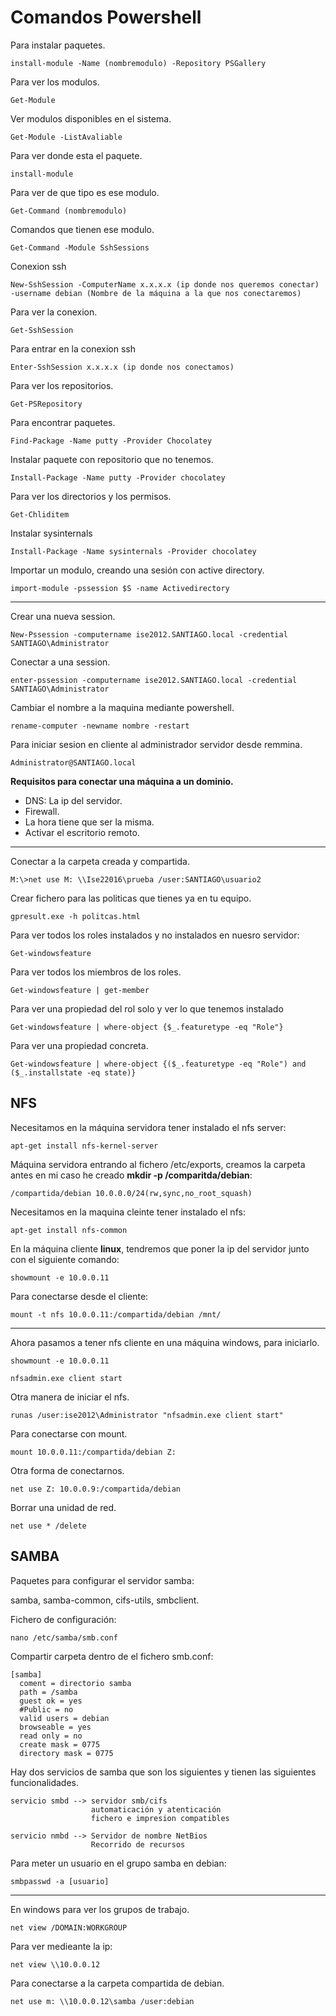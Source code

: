 # Comandos Powershell

Para instalar paquetes.

~~~
install-module -Name (nombremodulo) -Repository PSGallery
~~~

Para ver los modulos.

~~~
Get-Module
~~~

Ver modulos disponibles en el sistema.

~~~
Get-Module -ListAvaliable
~~~

Para ver donde esta el paquete.

~~~
install-module 
~~~

Para ver de que tipo es ese modulo.

~~~
Get-Command (nombremodulo)
~~~

Comandos que tienen ese modulo.

~~~
Get-Command -Module SshSessions 
~~~

Conexion ssh

~~~
New-SshSession -ComputerName x.x.x.x (ip donde nos queremos conectar) -username debian (Nombre de la máquina a la que nos conectaremos)
~~~

Para ver la conexion.

~~~
Get-SshSession
~~~

Para entrar en la conexion ssh

~~~
Enter-SshSession x.x.x.x (ip donde nos conectamos)
~~~

Para ver los repositorios.

~~~
Get-PSRepository
~~~

Para encontrar paquetes.

~~~
Find-Package -Name putty -Provider Chocolatey
~~~

Instalar paquete con repositorio que no tenemos.

~~~
Install-Package -Name putty -Provider chocolatey
~~~

Para ver los directorios y los permisos.

~~~
Get-Chliditem
~~~

Instalar sysinternals

~~~
Install-Package -Name sysinternals -Provider chocolatey
~~~

Importar un modulo, creando una sesión con active directory.

~~~
import-module -pssession $S -name Activedirectory
~~~

***

Crear una nueva session.

~~~
New-Pssession -computername ise2012.SANTIAGO.local -credential SANTIAGO\Administrator
~~~

Conectar a una session.

~~~
enter-pssession -computername ise2012.SANTIAGO.local -credential SANTIAGO\Administrator
~~~

Cambiar el nombre a la maquina mediante powershell.

~~~
rename-computer -newname nombre -restart
~~~

Para iniciar sesion en cliente al administrador servidor desde remmina.

~~~
Administrator@SANTIAGO.local
~~~

**Requisitos para conectar una máquina a un dominio.**

- DNS: La ip del servidor.
- Firewall.
- La hora tiene que ser la misma.
- Activar el escritorio remoto.

***

Conectar a la carpeta creada y compartida.

~~~
M:\>net use M: \\Ise22016\prueba /user:SANTIAGO\usuario2
~~~

Crear fichero para las politicas que tienes ya en tu equipo.

~~~
gpresult.exe -h politcas.html
~~~

Para ver todos los roles instalados y no instalados en nuesro servidor:

~~~
Get-windowsfeature 
~~~

Para ver todos los miembros de los roles.

~~~
Get-windowsfeature | get-member
~~~

Para ver una propiedad del rol solo y ver lo que tenemos instalado

~~~
Get-windowsfeature | where-object {$_.featuretype -eq "Role"}
~~~

Para ver una propiedad concreta.

~~~
Get-windowsfeature | where-object {($_.featuretype -eq "Role") and ($_.installstate -eq state)}
~~~

## NFS

Necesitamos en la máquina servidora tener instalado el nfs server:

~~~
apt-get install nfs-kernel-server
~~~

Máquina servidora entrando al fichero /etc/exports, creamos la carpeta antes en mi caso he creado **mkdir -p /comparitda/debian**:

~~~
/compartida/debian 10.0.0.0/24(rw,sync,no_root_squash)
~~~

Necesitamos en la maquina cleinte tener instalado el nfs:

~~~
apt-get install nfs-common
~~~

En la máquina cliente **linux**, tendremos que poner la ip del servidor junto con el siguiente comando:

~~~
showmount -e 10.0.0.11
~~~

Para conectarse desde el cliente:

~~~
mount -t nfs 10.0.0.11:/compartida/debian /mnt/
~~~

***

Ahora pasamos a tener nfs cliente en una máquina windows, para iniciarlo.

~~~
showmount -e 10.0.0.11
~~~

~~~
nfsadmin.exe client start
~~~

Otra manera de iniciar el nfs.

~~~
runas /user:ise2012\Administrator "nfsadmin.exe client start"
~~~

Para conectarse con mount.

~~~
mount 10.0.0.11:/compartida/debian Z:
~~~

Otra forma de conectarnos.

~~~
net use Z: 10.0.0.9:/compartida/debian
~~~

Borrar una unidad de red.

~~~
net use * /delete
~~~

## SAMBA

Paquetes para configurar el servidor samba:

samba, samba-common, cifs-utils, smbclient.

Fichero de configuración:

~~~
nano /etc/samba/smb.conf
~~~

Compartir carpeta dentro de el fichero smb.conf:

~~~
[samba]
  coment = directorio samba
  path = /samba
  guest ok = yes
  #Public = no
  valid users = debian
  browseable = yes 
  read only = no
  create mask = 0775
  directory mask = 0775
~~~

Hay dos servicios de samba que son los siguientes y tienen las siguientes funcionalidades.

~~~
servicio smbd --> servidor smb/cifs
				  automaticación y atenticación
				  fichero e impresion compatibles

servicio nmbd --> Servidor de nombre NetBios
				  Recorrido de recursos
~~~

Para meter un usuario en el grupo samba en debian:

~~~
smbpasswd -a [usuario]
~~~

***

En windows para ver los grupos de trabajo.

~~~
net view /DOMAIN:WORKGROUP
~~~

Para ver medieante la ip:

~~~
net view \\10.0.0.12
~~~

Para conectarse a la carpeta compartida de debian.

~~~
net use m: \\10.0.0.12\samba /user:debian
~~~

